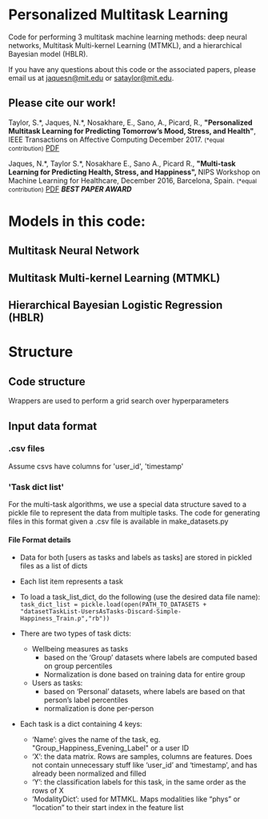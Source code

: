 # Personalized Multitask Learning
Code for performing 3 multitask machine learning methods: deep neural networks, Multitask Multi-kernel Learning (MTMKL), and a hierarchical Bayesian model (HBLR). 

If you have any questions about this code or the associated papers, please email us at jaquesn@mit.edu or sataylor@mit.edu. 

## Please cite our work!

Taylor, S.\*, Jaques, N.\*, Nosakhare, E., Sano, A., Picard, R., <strong> "Personalized Multitask Learning for Predicting Tomorrow’s Mood, Stress, and Health"</strong>, IEEE Transactions on Affective Computing December 2017. <small>(\*equal contribution)</small> <a href="https://affect.media.mit.edu/pdfs/17.TaylorJaques-PredictingTomorrowsMoods.pdf">PDF</a>

Jaques, N.\*, Taylor S.\*, Nosakhare E., Sano A., Picard R., <strong>"Multi-task Learning for Predicting Health, Stress, and Happiness", </strong> NIPS Workshop on Machine Learning for Healthcare, December 2016, Barcelona, Spain. <small>(\*equal contribution)</small> <a href="http://affect.media.mit.edu/pdfs/16.Jaques-Taylor-et-al-PredictingHealthStressHappiness.pdf">PDF</a> <strong>*BEST PAPER AWARD*</strong><br/>


# Models in this code:

## Multitask Neural Network 

## Multitask Multi-kernel Learning (MTMKL)

## Hierarchical Bayesian Logistic Regression (HBLR)

# Structure

## Code structure
Wrappers are used to perform a grid search over hyperparameters

## Input data format
### .csv files
Assume csvs have columns for 'user_id', 'timestamp'

### 'Task dict list' 
For the multi-task algorithms, we use a special data structure saved to a pickle file to represent the data from multiple tasks. 
The code for generating files in this format given a .csv file is available in make_datasets.py


#### File Format details
- Data for both [users as tasks and labels as tasks] are stored in pickled files as a list of dicts
- Each list item represents a task
- To load a task_list_dict, do the following (use the desired data file name):
```task_dict_list = pickle.load(open(PATH_TO_DATASETS + "datasetTaskList-UsersAsTasks-Discard-Simple-Happiness_Train.p","rb"))```


- There are two types of task dicts:
	- Wellbeing measures as tasks
        - based on the ‘Group’ datasets where labels are computed based on group percentiles
        - Normalization is done based on training data for entire group
	- Users as tasks:
        - based on ‘Personal’ datasets, where labels are based on that person’s label percentiles
        - normalization is done per-person

- Each task is a dict containing 4 keys:
    - ‘Name’: gives the name of the task, eg. "Group_Happiness_Evening_Label" or a user ID
    - ‘X’: the data matrix. Rows are samples, columns are features. Does not contain unnecessary stuff like ‘user_id’ and ‘timestamp’, and has already been normalized and filled
    - ‘Y’: the classification labels for this task, in the same order as the rows of X
    - ‘ModalityDict’: used for MTMKL. Maps modalities like “phys” or “location” to their start index in the feature list 





